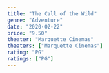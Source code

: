 ```yaml
---
title: "The Call of the Wild"
genre: "Adventure"
date: "2020-02-22"
price: "9.50"
theater: "Marquette Cinemas"
theaters: ["Marquette Cinemas"]
rating: "PG"
ratings: ["PG"]
---
```

